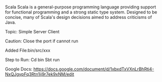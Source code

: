 Scala
Scala is a general-purpose programming language providing support for functional programming and a strong static type system. Designed to be concise, many of Scala's design decisions aimed to address criticisms of Java.

Topic: Simple Server Client

Caution:
Close the port if cannot run

Added File:bin/src/xxx

Step to Run: 
Cd bin
Sbt
run

Google Docs:
https://docs.google.com/document/d/1xbxdTxVXnLrBhRti4-NxQJgypFq3Rtn1ij9r7ek9xNM/edit